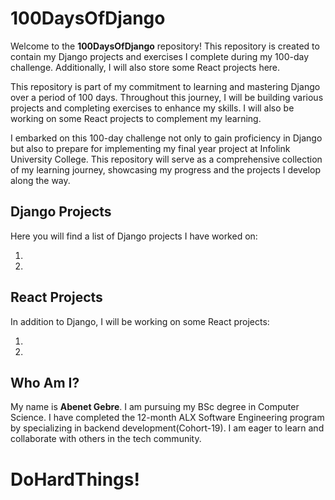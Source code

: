 # 100DaysOfDjango

Welcome to the **100DaysOfDjango** repository! This repository is created to contain my Django projects and exercises I complete during my 100-day challenge. Additionally, I will also store some React projects here.


This repository is part of my commitment to learning and mastering Django over a period of 100 days. Throughout this journey, I will be building various projects and completing exercises to enhance my skills. I will also be working on some React projects to complement my learning.

I embarked on this 100-day challenge not only to gain proficiency in Django but also to prepare for implementing my final year project at Infolink University College. This repository will serve as a comprehensive collection of my learning journey, showcasing my progress and the projects I develop along the way.


## Django Projects

Here you will find a list of Django projects I have worked on:

1. 
2. 

## React Projects

In addition to Django, I will be working on some React projects:

1. 
2. 

## Who Am I?

My name is **Abenet Gebre**. I am pursuing my BSc degree in Computer Science. I have completed the 12-month ALX Software Engineering program by specializing in backend development(Cohort-19). I am eager to learn and collaborate with others in the tech community.

# DoHardThings!
